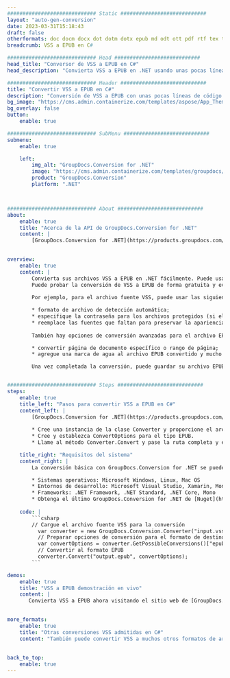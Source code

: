 ```yaml
---
############################# Static ############################
layout: "auto-gen-conversion"
date: 2023-03-31T15:18:43
draft: false
otherformats: doc docm docx dot dotm dotx epub md odt ott pdf rtf tex txt vdx vsdm vsdx vssm vssx vstm vstx vsx vtx xps
breadcrumb: VSS a EPUB en C#

############################# Head ############################
head_title: "Conversor de VSS a EPUB en C#"
head_description: "Convierta VSS a EPUB en .NET usando unas pocas líneas de código. Utilice la API de conversión de documentos de GroupDocs para convertir más de 160 formatos de archivo."

############################# Header ############################
title: "Convertir VSS a EPUB en C#"
description: "Conversión de VSS a EPUB con unas pocas líneas de código .NET"
bg_image: "https://cms.admin.containerize.com/templates/aspose/App_Themes/V3/images/bg/header1.png"
bg_overlay: false
button:
    enable: true

############################# SubMenu ############################
submenu:
    enable: true

    left:
        img_alt: "GroupDocs.Conversion for .NET"
        image: "https://cms.admin.containerize.com/templates/groupdocs/images/product-logos/90x90-noborder/groupdocs-conversion-net.png"
        product: "GroupDocs.Conversion"
        platform: ".NET"



############################# About ############################
about:
    enable: true
    title: "Acerca de la API de GroupDocs.Conversion for .NET"
    content: |
        [GroupDocs.Conversion for .NET](https://products.groupdocs.com/conversion/net/) se puede usar para convertir Microsoft Word, Excel, PowerPoint, PDF, Visio y otros formatos. GroupDocs.Conversion es una API independiente que es adecuada para sistemas internos y de back-end donde se requiere un alto rendimiento. No depende de ningún software como Microsoft u Open Office.
    

overview:
    enable: true
    content: |
        Convierta sus archivos VSS a EPUB en .NET fácilmente. Puede usar solo un par de líneas de código C# en cualquier plataforma de su elección, como Windows, Linux, macOS.
        Puede probar la conversión de VSS a EPUB de forma gratuita y evaluar la calidad de los resultados de la conversión. Junto con los escenarios de conversión de archivos simples, puede probar opciones más avanzadas para cargar el archivo de origen VSS y para guardar el resultado de salida EPUB. 
        
        Por ejemplo, para el archivo fuente VSS, puede usar las siguientes opciones de carga:

        * formato de archivo de detección automática;
        * especifique la contraseña para los archivos protegidos (si el formato de archivo lo admite);
        * reemplace las fuentes que faltan para preservar la apariencia del documento.
        
        También hay opciones de conversión avanzadas para el archivo EPUB:

        * convertir página de documento específico o rango de página;
        * agregue una marca de agua al archivo EPUB convertido y mucho más.

        Una vez completada la conversión, puede guardar su archivo EPUB en la ruta del archivo local o en cualquier almacenamiento de terceros como FTP, Amazon S3, Google Drive, Dropbox, etc. Tenga en cuenta que para convertir VSS a EPUB no es necesario instalar ningún software adicional, como MS Office, Open Office, Adobe Acrobat Reader, etc.


############################# Steps ############################
steps:
    enable: true
    title_left: "Pasos para convertir VSS a EPUB en C#"
    content_left: |
        [GroupDocs.Conversion for .NET](https://products.groupdocs.com/conversion/net/) facilita a los desarrolladores convertir un archivo VSS a EPUB con unas pocas líneas de código.
        
        * Cree una instancia de la clase Converter y proporcione el archivo VSS con la ruta completa
        * Cree y establezca ConvertOptions para el tipo EPUB.
        * Llame al método Converter.Convert y pase la ruta completa y el formato (EPUB) como parámetro

    title_right: "Requisitos del sistema"
    content_right: |
        La conversión básica con GroupDocs.Conversion for .NET se puede realizar en unos pocos pasos simples. Nuestras API son compatibles con todas las principales plataformas y sistemas operativos. Antes de ejecutar el código a continuación, asegúrese de tener instalados los siguientes requisitos previos en su sistema.

        * Sistemas operativos: Microsoft Windows, Linux, Mac OS
        * Entornos de desarrollo: Microsoft Visual Studio, Xamarin, MonoDevelop
        * Frameworks: .NET Framework, .NET Standard, .NET Core, Mono
        * Obtenga el último GroupDocs.Conversion for .NET de [Nuget](https://www.nuget.org/packages/groupdocs.conversion)
         
    code: |
        ```csharp    
        // Cargue el archivo fuente VSS para la conversión
          var converter = new GroupDocs.Conversion.Converter("input.vss");
          // Preparar opciones de conversión para el formato de destino EPUB
          var convertOptions = converter.GetPossibleConversions()["epub"].ConvertOptions;
          // Convertir al formato EPUB
          converter.Convert("output.epub", convertOptions);
        ```

demos:
    enable: true
    title: "VSS a EPUB demostración en vivo"
    content: |
       Convierta VSS a EPUB ahora visitando el sitio web de [GroupDocs.Conversion App](https://products.groupdocs.app/conversion/family). La demostración en línea tiene las siguientes ventajas
          

more_formats:
    enable: true
    title: "Otras conversiones VSS admitidas en C#"
    content: "También puede convertir VSS a muchos otros formatos de archivo. Consulte la lista a continuación."
       
       
back_to_top:
    enable: true
---
```


